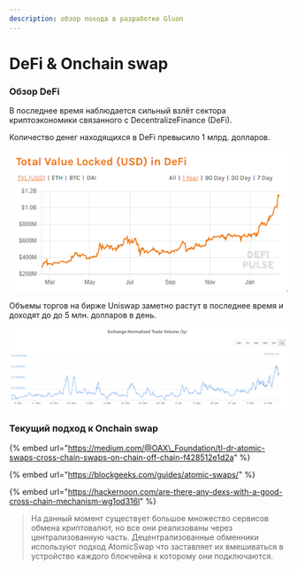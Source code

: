 ```yaml
---
description: обзор похода в разработке Gluon
---
```


# DeFi & Onchain swap

### Обзор DeFi

В последнее время наблюдается сильный взлёт сектора криптоэкономики связанного с DecentralizeFinance \(DeFi\). 

Количество денег находящихся в DeFi превысило 1 млрд. долларов.

![&#x41A;&#x43E;&#x43B;&#x438;&#x447;&#x435;&#x441;&#x442;&#x432;&#x43E; &#x434;&#x435;&#x43D;&#x435;&#x433; &#x43D;&#x430;&#x445;&#x43E;&#x434;&#x44F;&#x449;&#x435;&#x433;&#x43E; &#x432; DeFi](.gitbook/assets/image%20%281%29.png)

Объемы торгов на бирже Uniswap заметно растут в последнее время и доходят до до 5 млн. долларов в день.

![&#x41E;&#x431;&#x44A;&#x451;&#x43C;&#x44B; &#x442;&#x43E;&#x440;&#x433;&#x43E;&#x432; &#x43D;&#x430; uniswap &#x431;&#x438;&#x440;&#x436;&#x435;](.gitbook/assets/image%20%287%29.png)



### Текущий подход к Onchain swap

{% embed url="https://medium.com/@OAX\_Foundation/tl-dr-atomic-swaps-cross-chain-swaps-on-chain-off-chain-f428512e1d2a" %}

{% embed url="https://blockgeeks.com/guides/atomic-swaps/" %}

{% embed url="https://hackernoon.com/are-there-any-dexs-with-a-good-cross-chain-mechanism-wg1od316l" %}



> На данный момент существует большое множество сервисов обмена криптовалют, но все они реализованы через централизованную часть. Децентрализованные обменники используют подход AtomicSwap что заставляет их вмешиваться в устройство каждого блокчейна к которому они подключаются.





## 



